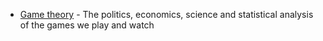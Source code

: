  - [Game theory](https://www.economist.com/blogs/gametheory) - The politics, economics, science and statistical analysis of the games we play and watch
